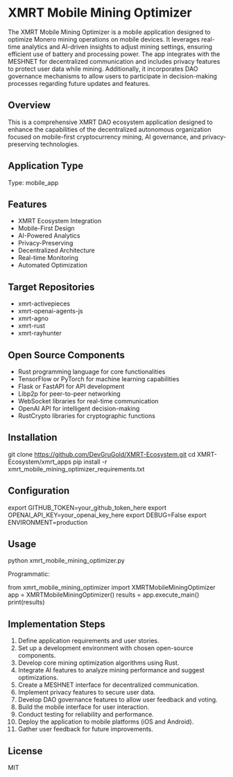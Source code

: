 # XMRT Mobile Mining Optimizer

The XMRT Mobile Mining Optimizer is a mobile application designed to optimize Monero mining operations on mobile devices. It leverages real-time analytics and AI-driven insights to adjust mining settings, ensuring efficient use of battery and processing power. The app integrates with the MESHNET for decentralized communication and includes privacy features to protect user data while mining. Additionally, it incorporates DAO governance mechanisms to allow users to participate in decision-making processes regarding future updates and features.

## Overview

This is a comprehensive XMRT DAO ecosystem application designed to enhance the capabilities of the decentralized autonomous organization focused on mobile-first cryptocurrency mining, AI governance, and privacy-preserving technologies.

## Application Type

Type: mobile_app

## Features

- XMRT Ecosystem Integration
- Mobile-First Design
- AI-Powered Analytics
- Privacy-Preserving
- Decentralized Architecture
- Real-time Monitoring
- Automated Optimization

## Target Repositories

- xmrt-activepieces
- xmrt-openai-agents-js
- xmrt-agno
- xmrt-rust
- xmrt-rayhunter

## Open Source Components

- Rust programming language for core functionalities
- TensorFlow or PyTorch for machine learning capabilities
- Flask or FastAPI for API development
- Libp2p for peer-to-peer networking
- WebSocket libraries for real-time communication
- OpenAI API for intelligent decision-making
- RustCrypto libraries for cryptographic functions

## Installation

git clone https://github.com/DevGruGold/XMRT-Ecosystem.git
cd XMRT-Ecosystem/xmrt_apps
pip install -r xmrt_mobile_mining_optimizer_requirements.txt

## Configuration

export GITHUB_TOKEN=your_github_token_here
export OPENAI_API_KEY=your_openai_key_here
export DEBUG=False
export ENVIRONMENT=production

## Usage

python xmrt_mobile_mining_optimizer.py

Programmatic:

from xmrt_mobile_mining_optimizer import XMRTMobileMiningOptimizer
app = XMRTMobileMiningOptimizer()
results = app.execute_main()
print(results)

## Implementation Steps

1. Define application requirements and user stories.
2. Set up a development environment with chosen open-source components.
3. Develop core mining optimization algorithms using Rust.
4. Integrate AI features to analyze mining performance and suggest optimizations.
5. Create a MESHNET interface for decentralized communication.
6. Implement privacy features to secure user data.
7. Develop DAO governance features to allow user feedback and voting.
8. Build the mobile interface for user interaction.
9. Conduct testing for reliability and performance.
10. Deploy the application to mobile platforms (iOS and Android).
11. Gather user feedback for future improvements.

## License

MIT
